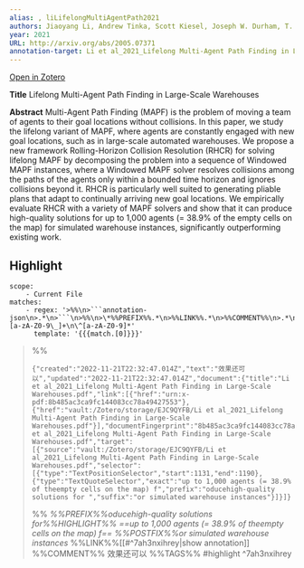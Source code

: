 ```yaml
---
alias: , liLifelongMultiAgentPath2021
authors: Jiaoyang Li, Andrew Tinka, Scott Kiesel, Joseph W. Durham, T. K. Satish Kumar, Sven Koenig
year: 2021
URL: http://arxiv.org/abs/2005.07371
annotation-target: Li et al_2021_Lifelong Multi-Agent Path Finding in Large-Scale Warehouses.pdf
---
```

[Open in Zotero](zotero://select/items/@liLifelongMultiAgentPath2021)

**Title** Lifelong Multi-Agent Path Finding in Large-Scale Warehouses

**Abstract** Multi-Agent Path Finding (MAPF) is the problem of moving a team of agents to their goal locations without collisions. In this paper, we study the lifelong variant of MAPF, where agents are constantly engaged with new goal locations, such as in large-scale automated warehouses. We propose a new framework Rolling-Horizon Collision Resolution (RHCR) for solving lifelong MAPF by decomposing the problem into a sequence of Windowed MAPF instances, where a Windowed MAPF solver resolves collisions among the paths of the agents only within a bounded time horizon and ignores collisions beyond it. RHCR is particularly well suited to generating pliable plans that adapt to continually arriving new goal locations. We empirically evaluate RHCR with a variety of MAPF solvers and show that it can produce high-quality solutions for up to 1,000 agents (= 38.9\% of the empty cells on the map) for simulated warehouse instances, significantly outperforming existing work.

## Highlight
```aggregator
scope:
    - Current File
matches:
    - regex: '>%%\n>```annotation-json\n>.*\n>```\n>%%\n>\*%%PREFIX%%.*\n>%%LINK%%.*\n>%%COMMENT%%\n>.*\n>%%TAGS%%\n>\#[a-zA-Z0-9\_]+\n\^[a-zA-Z0-9]*'
      template: '{{{match.[0]}}}'
```


>%%
>```annotation-json
>{"created":"2022-11-21T22:32:47.014Z","text":"效果还可以","updated":"2022-11-21T22:32:47.014Z","document":{"title":"Li et al_2021_Lifelong Multi-Agent Path Finding in Large-Scale Warehouses.pdf","link":[{"href":"urn:x-pdf:8b485ac3ca9fc144083cc78a49427553"},{"href":"vault:/Zotero/storage/EJC9QYFB/Li et al_2021_Lifelong Multi-Agent Path Finding in Large-Scale Warehouses.pdf"}],"documentFingerprint":"8b485ac3ca9fc144083cc78a49427553"},"uri":"vault:/Zotero/storage/EJC9QYFB/Li et al_2021_Lifelong Multi-Agent Path Finding in Large-Scale Warehouses.pdf","target":[{"source":"vault:/Zotero/storage/EJC9QYFB/Li et al_2021_Lifelong Multi-Agent Path Finding in Large-Scale Warehouses.pdf","selector":[{"type":"TextPositionSelector","start":1131,"end":1190},{"type":"TextQuoteSelector","exact":"up to 1,000 agents (= 38.9% of theempty cells on the map) f","prefix":"oducehigh-quality solutions for ","suffix":"or simulated warehouse instances"}]}]}
>```
>%%
>*%%PREFIX%%oducehigh-quality solutions for%%HIGHLIGHT%% ==up to 1,000 agents (= 38.9% of theempty cells on the map) f== %%POSTFIX%%or simulated warehouse instances*
>%%LINK%%[[#^7ah3nxihrey|show annotation]]
>%%COMMENT%%
>效果还可以
>%%TAGS%%
>#highlight
^7ah3nxihrey
